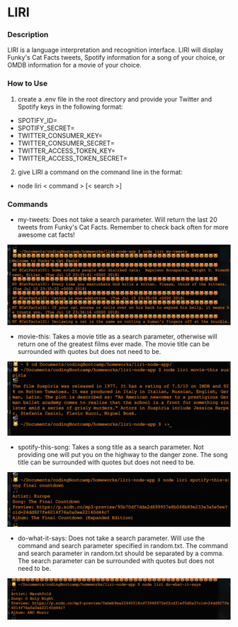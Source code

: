 # LIRI

### Description

LIRI is a language interpretation and recognition interface. LIRI will display Funky's Cat Facts tweets, Spotify information for a song of your choice, or OMDB information for a movie of your choice.

### How to Use

1. create a .env file in the root directory and provide your Twitter and Spotify keys in the following format:
* SPOTIFY_ID=
* SPOTIFY_SECRET=
* TWITTER_CONSUMER_KEY=
* TWITTER_CONSUMER_SECRET=
* TWITTER_ACCESS_TOKEN_KEY=
* TWITTER_ACCESS_TOKEN_SECRET=

2. give LIRI a command on the command line in the format: 
* node liri < command > [< search >]

### Commands

* my-tweets: Does not take a search parameter. Will return the last 20 tweets from Funky's Cat Facts. Remember to check back often for more awesome cat facts!

![image of my-tweets](./images/my-tweets.png "my-tweets")

* movie-this: Takes a movie title as a search parameter, otherwise will return one of the greatest films ever made. The movie title can be surrounded with quotes but does not need to be.

![image of movie-this](./images/movie-this.png "movie-this")

* spotify-this-song: Takes a song title as a search parameter. Not providing one will put you on the highway to the danger zone. The song title can be surrounded with quotes but does not need to be.

![image of spotify-this-song](./images/spotify-this-song.png "spotify-this-song")

* do-what-it-says: Does not take a search parameter. Will use the command and search parameter specified in random.txt. The command and search parameter in random.txt should be separated by a comma. The search parameter can be surrounded with quotes but does not need to be.

![image of do-what-it-says](./images/do-what-it-says.png "do-what-it-says")

    




